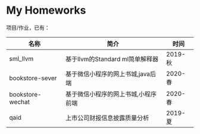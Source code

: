 # My Homeworks
项目/作业，已有：

| 名称             | 简介                                | 时间    |
| ---------------- | ----------------------------------- | ------- |
| sml_llvm         | 基于llvm的Standard ml简单解释器     | 2019-秋 |
| bookstore-sever  | 基于微信小程序的网上书城,java后端   | 2020-春 |
| bookstore-wechat | 基于微信小程序的网上书城,小程序前端 | 2020-春 |
| qaid             | 上市公司财报信息披露质量分析        | 2019-夏 |

